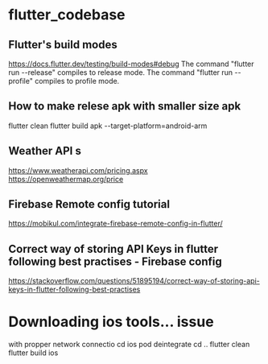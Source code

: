 # flutter_codebase

## Flutter's build modes
https://docs.flutter.dev/testing/build-modes#debug
The command "flutter run --release" compiles to release mode.
The command "flutter run --profile" compiles to profile mode.


## How to make relese apk with smaller size apk
flutter clean
flutter build apk --target-platform=android-arm


## Weather API s
https://www.weatherapi.com/pricing.aspx
https://openweathermap.org/price


## Firebase Remote config tutorial
https://mobikul.com/integrate-firebase-remote-config-in-flutter/


## Correct way of storing API Keys in flutter following best practises - Firebase config
https://stackoverflow.com/questions/51895194/correct-way-of-storing-api-keys-in-flutter-following-best-practises


# Downloading ios tools...   issue
with propper network connectio
cd ios
pod deintegrate
cd ..
flutter clean
flutter build ios